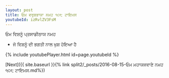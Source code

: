 ```yaml
---
layout: post
title: ਓਮ ਵਰੁਸ਼ਭਾਯਾ ਨਮਹ ੧੦੮ ਟਾਇਮਸ
youtubeId: izRvlZV3FsM
---
```

 
 
 ਓਮ ਵਿਸ਼ਨੂੰ ਪ੍ਰਸਾਡੀਠਾਯ ਨਮਹ  
 
 -  ਜੋ ਵਿਸ਼ਨੂੰ ਦੀ ਭਗਤੀ ਨਾਲ ਖੁਸ਼ ਹੋਇਆ ਹੈ 
 
  
 
  
 
 
 
 
 
 


{% include youtubePlayer.html id=page.youtubeId %}
 
[Next]({{ site.baseurl }}{% link  split2/_posts/2016-08-15-ਓਮ ਮਹਾਯਜਵਾਣੇ ਨਮਹ ੧੦੮ ਟਾਇਮਸ.md%})
 
